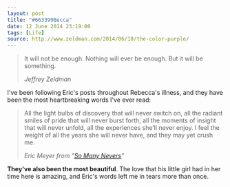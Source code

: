 ```yaml
---
layout: post
title: "#663399Becca"
date: 12 June 2014 23:19:00
tags: [Life]
source: http://www.zeldman.com/2014/06/10/the-color-purple/
---
```


> It will not be enough. Nothing will ever be enough. But it will be something.
>
> <cite>Jeffrey Zeldman</cite>

I've been following Eric's posts throughout Rebecca's illness, and they have been the most heartbreaking words I've ever read:

> All the light bulbs of discovery that will never switch on, all the radiant smiles of pride that will never burst forth, all the moments of insight that will never unfold, all the experiences she’ll never enjoy.  I feel the weight of all the years she will never have, and they may yet crush me.
>
> <cite>Eric Meyer from "[So Many Nevers](http://meyerweb.com/eric/thoughts/2014/06/10/so-many-nevers/)"</cite>


**They've also been the most beautiful**. The love that his little girl had in her time here is amazing, and Eric's words left me in tears more than once.

